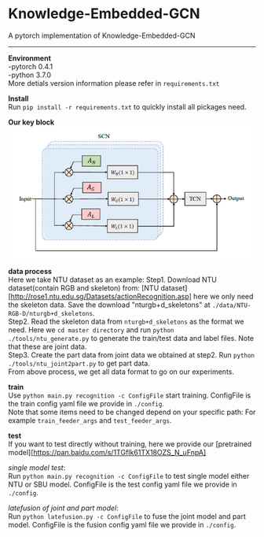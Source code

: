 # Knowledge-Embedded-GCN  
A pytorch implementation of Knowledge-Embedded-GCN  
***  
**Environment**  
-pytorch 0.4.1  
-python 3.7.0  
More detials version information please refer in `requirements.txt` 
  
**Install**  
Run `pip install -r requirements.txt` to quickly install all pickages need.  

**Our key block**  
![network architecture](https://github.com/cyh-github/Knowledge-Embedded-GCN/blob/master/fig/block.png)
  
**data process**  
Here we take NTU dataset as an example:
Step1. Download NTU dataset(contain RGB and skeleton) from: [NTU dataset][http://rose1.ntu.edu.sg/Datasets/actionRecognition.asp] here we only need the skeleton data. Save the download "nturgb+d_skeletons" at `./data/NTU-RGB-D/nturgb+d_skeletons`.  
Step2. Read the skeleton data from `nturgb+d_skeletons` as the format we need.  Here we `cd master directory` and run `python ./tools/ntu_generate.py` to  generate the train/test data and label files. Note that these are joint data.    
Step3. Create the part data from joint data we obtained at step2. Run `python ./tools/ntu_joint2part.py` to get part data.  
From above process, we get all data format to go on our experiments.


**train**  
Use `python main.py recognition -c ConfigFile` start training. ConfigFile is the train config yaml file we provide in `./config`.  
Note that some items need to be changed depend on your specific path: For example `train_feeder_args` and `test_feeder_args`.  

**test**  
If you want to test directly without training, here we provide our [pretrained model][https://pan.baidu.com/s/1TGfIk61TX18OZS_N_uFnpA]  
  
*single model test*:  
Run `python main.py recognition -c ConfigFile` to test single model either NTU or SBU model. ConfigFile is the test config yaml file we provide in `./config`. 
  
*latefusion of joint and part model*:  
Run `python latefusion.py -c ConfigFile` to fuse the joint model and part model. ConfigFile is the fusion config yaml file we provide in `./config`.  



